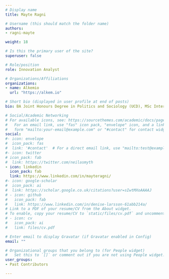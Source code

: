 ```yaml
---
# Display name
title: Mayte Ragni

# Username (this should match the folder name)
authors:
- ragni-mayte

weight: 18

# Is this the primary user of the site?
superuser: false

# Role/position
role: Innovation Analyst

# Organizations/Affiliations
organizations:
- name: Alkemio
  url: "https://alkem.io"

# Short bio (displayed in user profile at end of posts)
bio: BA Joint Honours Degree in Politics and Sociology (UCD), MSc International Public Management and Public Policy (EUR).

# Social/Academic Networking
# For available icons, see: https://sourcethemes.com/academic/docs/page-builder/#icons
#   For an email link, use "fas" icon pack, "envelope" icon, and a link in the
#   form "mailto:your-email@example.com" or "#contact" for contact widget.
social:
#- icon: envelope
#  icon_pack: fas
#  link: '#contact'  # For a direct email link, use "mailto:test@example.org".
#- icon: twitter
# icon_pack: fab
#  link: https://twitter.com/neilasmyth
- icon: linkedin
  icon_pack: fab
  link: https://www.linkedin.com/in/mayteragni/
#- icon: google-scholar
#  icon_pack: ai
#  link: https://scholar.google.co.uk/citations?user=sIwtMXoAAAAJ
# - icon: github
#   icon_pack: fab
#   link: https://www.linkedin.com/in/denise-larsson-61abb214a/
# Link to a PDF of your resume/CV from the About widget.
# To enable, copy your resume/CV to `static/files/cv.pdf` and uncomment the lines below.
# - icon: cv
#   icon_pack: ai
#   link: files/cv.pdf

# Enter email to display Gravatar (if Gravatar enabled in Config)
email: ""

# Organizational groups that you belong to (for People widget)
#   Set this to `[]` or comment out if you are not using People widget.
user_groups:
- Past Contributors

---
```

